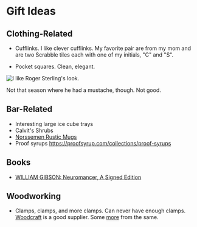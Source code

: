 # Gift Ideas

## Clothing-Related

* Cufflinks. I like clever cufflinks. My favorite pair are from my mom and are two Scrabble tiles each with one of my initials, "C" and "S".

* Pocket squares. Clean, elegant.
 
![I like Roger Sterling's look.](https://media1.popsugar-assets.com/files/thumbor/9sJCXauBbEcBijY2v3OGYuvZjZ0/fit-in/1024x1024/filters:format_auto-!!-:strip_icc-!!-/2012/03/12/1/192/1922283/83d0a0ddf7b80b58_roger/i/Roger-Sterling.jpg)

Not that season where he had a mustache, though. Not good.



## Bar-Related

* Interesting large ice cube trays
* Calvit's Shrubs
* [Norssemen Rustic Mugs](https://northwrist.com/collections/new-in/products/norsemen-rustic-mug)
* Proof syrups https://proofsyrup.com/collections/proof-syrups

## Books

* [WILLIAM GIBSON: Neuromancer, A Signed Edition](https://www.eastonpress.com/signed-editions/william-gibson-neuromancer-a-signed-edition-3120.html)


## Woodworking

* Clamps, clamps, and more clamps. Can never have enough clamps. [Woodcraft](https://www.woodcraft.com/categories/bar-clamps) is a good supplier. Some [more](https://www.woodcraft.com/categories/specialty-clamps) from the same.
